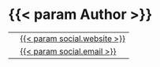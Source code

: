 ---
---
{{< param Author >}}
================

<table id="resume-contact">
  <tbody>
    <tr class="resume-contact-line">
      <td class="resume-contact-label"><span class="fas fa-globe"></span></td>
      <td class="resume-contact-detail">
        <a title="{{ $.Site.Params.author }}'s Website" rel="noopener" href="{{< param social.website >}}" target="_blank">{{< param social.website >}}</a>
      </td>
    </tr>
    <tr class="resume-contact-line">
      <td class="resume-contact-label"><span class="fas fa-envelope"></span></td>
      <td class="resume-contact-detail"><a href="mailto:{{< param social.email >}}">{{< param social.email >}}</a></td>
    </tr>
  </tbody>
</table>
